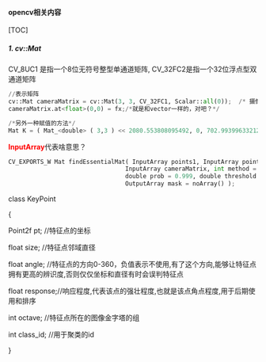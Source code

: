 #### opencv相关内容

[TOC]

##### 1. cv::Mat

CV_8UC1 是指一个8位无符号整型单通道矩阵,
CV_32FC2是指一个32位浮点型双通道矩阵

```python
//表示矩阵
cv::Mat cameraMatrix = cv::Mat(3, 3, CV_32FC1, Scalar::all(0));  /* 摄像机内参数矩阵 */
cameraMatrix.at<float>(0,0) = fx;/*就是和vector一样的，对吧？*/

/*另外一种赋值的方法*/
Mat K = ( Mat_<double> ( 3,3 ) << 2080.553808095492, 0, 702.9939963321261,0, 2060.785293956283, 531.9695272311889,0, 0, 1);
```



<span style='color:red'>**InputArray**</span>代表啥意思？

```python
CV_EXPORTS_W Mat findEssentialMat( InputArray points1, InputArray points2,
                                 InputArray cameraMatrix, int method = RANSAC,
                                 double prob = 0.999, double threshold = 1.0,
                                 OutputArray mask = noArray() );
```



class KeyPoint

{

Point2f  pt;    //特征点的坐标

float  size;     //特征点邻域直径

float  angle; //特征点的方向0-360，负值表示不使用,有了这个方向,能够让特征点拥有更高的辨识度,否则仅仅坐标和直径有时会误判特征点

float  response;//响应程度,代表该点的强壮程度,也就是该点角点程度,用于后期使用和排序

int  octave; //特征点所在的图像金字塔的组

int  class_id; //用于聚类的id

}


